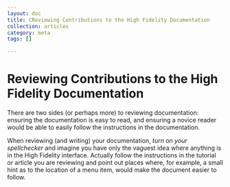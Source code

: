 ```yaml
---
layout: doc
title: CReviewing Contributions to the High Fidelity Documentation 
collection: articles
category: meta
tags: []

---
```


# Reviewing Contributions to the High Fidelity Documentation

There are two sides (or perhaps more) to reviewing documentation: ensuring the documentation is easy to read, and ensuring a novice reader would be able to easily follow the instructions in the documentation. 

When reviewing (and writing) your documentation, *turn on your spellchecker* and imagine you have only the vaguest idea where anything is in the High Fidelity interface. Actually follow the instructions in the tutorial or article you are reviewing and point out places where, for example, a small hint as to the location of a menu item, would make the document easier to follow. 